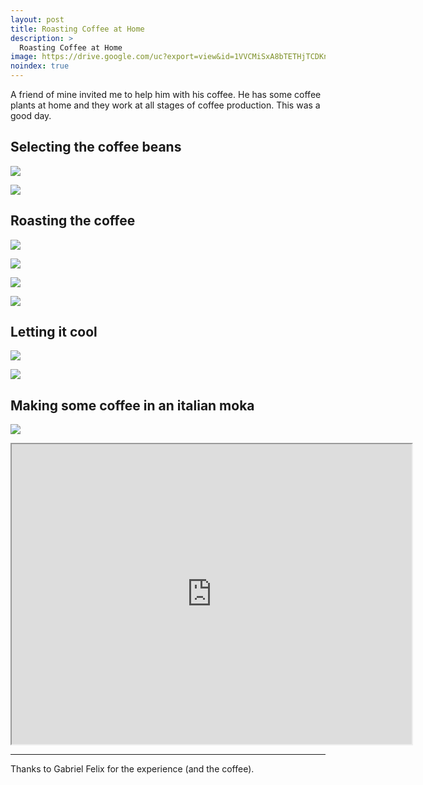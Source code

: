 ```yaml
---
layout: post
title: Roasting Coffee at Home
description: >
  Roasting Coffee at Home
image: https://drive.google.com/uc?export=view&id=1VVCMiSxA8bTETHjTCDKn1Simdvya0A7Z
noindex: true
---
```


A friend of mine invited me to help him with his coffee. He has some coffee plants at home and they work at all stages of coffee production. This was a good day.


## Selecting the coffee beans

![](https://drive.google.com/uc?export=view&id=1ze35QMLlebGYMHYYYdVVZPf4TCAsgV6h)

![](https://drive.google.com/uc?export=view&id=1yqnKw1XQh11ejePlX47FRi95d6na5wfL)

## Roasting the coffee

![](https://drive.google.com/uc?export=view&id=1b0yWFHDED41EljeYL3ZCgeAd6AO8Bc_r)

![](https://drive.google.com/uc?export=view&id=1NJiIZEVirpQxQXUaRNUVQEg1fazWaKjj)

![](https://drive.google.com/uc?export=view&id=1vSyAYTo-dveRA1HS5LAyaRc2L5Kw1K-U)

![](https://drive.google.com/uc?export=view&id=11cdOM460FiCIch2GuJH8oN92LYZ6P2K8)

## Letting it cool

![](https://drive.google.com/uc?export=view&id=1lWUry9xtav-ysffjpcts0KjwI2oWFk53)

![](https://drive.google.com/uc?export=view&id=1VVCMiSxA8bTETHjTCDKn1Simdvya0A7Z)

## Making some coffee in an italian moka

![](https://drive.google.com/uc?export=view&id=1bVVWstzM1_hYNqY-JBbIILVFCBJ3_m53)

<iframe src="https://drive.google.com/file/d/11iUuY0-5Yk0KHtQECtyMHdwZutmC41dJ/preview" width="640" height="480"></iframe>

* * * 

Thanks to Gabriel Felix for the experience (and the coffee).

